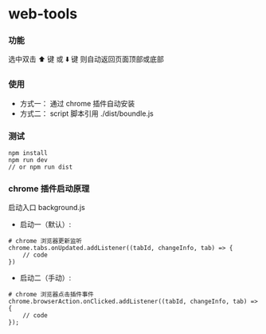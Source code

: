 # web-tools

### 功能
选中双击 ⬆️ 键 或 ⬇️ 键 则自动返回页面顶部或底部

### 使用
- 方式一： 通过 chrome 插件自动安装
- 方式二： script 脚本引用 ./dist/boundle.js

### 测试
``````
npm install
npm run dev
// or npm run dist
``````


### chrome 插件启动原理
启动入口 background.js
- 启动一（默认）:
`````
# chrome 浏览器更新监听
chrome.tabs.onUpdated.addListener((tabId, changeInfo, tab) => {
    // code
})
`````
- 启动二（手动）:
``````
# chrome 浏览器点击插件事件
chrome.browserAction.onClicked.addListener((tabId, changeInfo, tab) => {
    // code
});
``````
